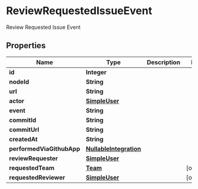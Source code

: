 

# ReviewRequestedIssueEvent

Review Requested Issue Event

## Properties

| Name | Type | Description | Notes |
|------------ | ------------- | ------------- | -------------|
|**id** | **Integer** |  |  |
|**nodeId** | **String** |  |  |
|**url** | **String** |  |  |
|**actor** | [**SimpleUser**](SimpleUser.md) |  |  |
|**event** | **String** |  |  |
|**commitId** | **String** |  |  |
|**commitUrl** | **String** |  |  |
|**createdAt** | **String** |  |  |
|**performedViaGithubApp** | [**NullableIntegration**](NullableIntegration.md) |  |  |
|**reviewRequester** | [**SimpleUser**](SimpleUser.md) |  |  |
|**requestedTeam** | [**Team**](Team.md) |  |  [optional] |
|**requestedReviewer** | [**SimpleUser**](SimpleUser.md) |  |  [optional] |



